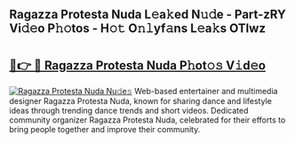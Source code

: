 ## Ragazza Protesta Nuda L𝚎a𝚔ed N𝚞𝚍e - Part-zRY Vi𝚍𝚎o P𝚑𝚘tos - H𝚘𝚝 O𝚗𝚕yf𝚊ns L𝚎a𝚔s OTlwz

# <h2><a href="http://kf2cm4g.oniu.top/?m=Ragazza+Protesta+Nuda">🔗👉 🔴 Ragazza Protesta Nuda P𝚑ot𝚘𝚜 V𝚒d𝚎o</a></h2>

[![Ragazza Protesta Nuda Nu𝚍e𝚜](https://i.imgur.com/0qMVB7G.gif)](http://kf2cm4g.oniu.top/?m=Ragazza+Protesta+Nuda)
Web-based entertainer and multimedia designer Ragazza Protesta Nuda, known for sharing dance and lifestyle ideas through trending dance trends and short videos. Dedicated community organizer Ragazza Protesta Nuda, celebrated for their efforts to bring people together and improve their community.  
